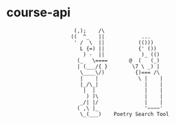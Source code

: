 # course-api


                          (,);    /\                        
                         ((  ^_   ||            ...         
                          ' /  \  ||           (()))        
                            L {=) ||           {' ())       
                             ) -  ||            )_ (()      
                           (_   \====       @  (   (_)      
                           | (___/{ }        \7 \ _) |      
                            \____\/)          {)=== /\      
                            |    |             \ |    |     
                            |_/\_|               |    |     
                             |  |                |    |     
                              ) )\               |    |     
                            _/| |/               |    |     
                           ( ,\ |_               '~~~~'     
                            \_(___)    Poetry Search Tool 

